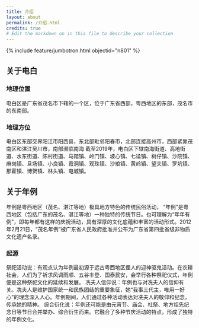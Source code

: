 ```yaml
---
title: 介绍
layout: about
permalink: /介绍.html
credits: true
# Edit the markdown on in this file to describe your collection
---
```


{% include feature/jumbotron.html objectid="n801" %}

## 关于电白
### 地理位置
电白区是广东省茂名市下辖的一个区，位于广东省西部，粤西地区的东部，茂名市的东南部。
### 地理方位
电白区东部交界阳江市阳西县，东北部毗邻阳春市，北部连接高州市，西部紧靠茂南区和湛江吴川市，南部濒临南海
截至2019年，电白区下辖南海街道、高地街道、水东街道、陈村街道、马踏镇、岭门镇、坡心镇、七迳镇、树仔镇、沙院镇、麻岗镇、旦场镇、小良镇、霞洞镇、观珠镇、沙琅镇、黄岭镇、望夫镇、罗坑镇、那霍镇、博贺镇、林头镇、电城镇。

## 关于年例
年例是粤西地区（茂名、湛江等地）极具地方特色的传统民俗活动，
“年例”是粤西地区（包括广东的茂名、湛江等地）一种独特的传统节日。也可理解为“年年有例”，即每年都有这样的庆祝活动，具有深厚的文化底蕴和丰富的活动形式。2012年2月21日，“茂名年例”被广东省人民政府批准并公布为广东省第四批省级非物质文化遗产名录。

### 起源
祭祀活动说：有观点认为年例最初源于远古粤西地区俚人的迎神驱鬼活动。在农耕社会，人们为了祈求风调雨顺、五谷丰登、国泰民安，会举行各种祭祀仪式，年例便是这种祭祀文化的延续和发展。
冼夫人信仰说：年例也与对冼夫人的信仰有关。冼夫人是维护国家统一和民族团结的重要象征，她“我事三代主，唯用一好心”的理念深入人心。年例期间，人们通过各种活动表达对冼夫人的敬仰和纪念，传承她的精神。
综合衍化说：年例还可能是由元宵节、庙会、社祭、地方祖先纪念日等节日合并举办、综合衍生而来。它融合了多种节庆活动的特点，形成了独特的年例文化。
